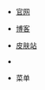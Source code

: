 <!--导航栏-->
<!-- _navbar.md -->

* [官网](https://project.moeworld.tech)
* [博客](https://blog.moeworld.tech)
* [皮肤站](https://skin.moeworld.top)
* 
* 菜单

  <!-- * [项目1](javascript:;)
  * [项目2](javascript:;) -->
